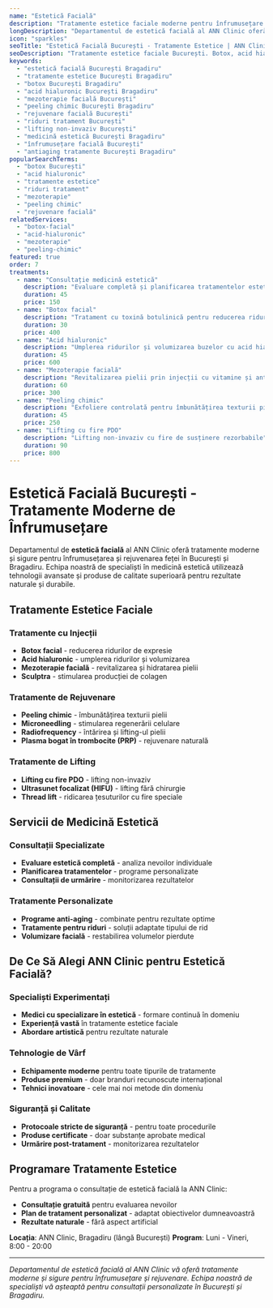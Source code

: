 ```yaml
---
name: "Estetică Facială"
description: "Tratamente estetice faciale moderne pentru înfrumusețare și rejuvenare"
longDescription: "Departamentul de estetică facială al ANN Clinic oferă tratamente moderne și sigure pentru înfrumusețarea și rejuvenarea feței. Echipa noastră de specialiști în medicină estetică din București utilizează tehnologii avansate și produse de calitate superioară pentru rezultate naturale și durabile."
icon: "sparkles"
seoTitle: "Estetică Facială București - Tratamente Estetice | ANN Clinic"
seoDescription: "Tratamente estetice faciale București. Botox, acid hialuronic, mezoterapie, peeling chimic. Specialiști în medicină estetică. Programează-te la ANN Clinic Bragadiru."
keywords:
  - "estetică facială București Bragadiru"
  - "tratamente estetice București Bragadiru"
  - "botox București Bragadiru"
  - "acid hialuronic București Bragadiru"
  - "mezoterapie facială București"
  - "peeling chimic București Bragadiru"
  - "rejuvenare facială București"
  - "riduri tratament București"
  - "lifting non-invaziv București"
  - "medicină estetică București Bragadiru"
  - "înfrumusețare facială București"
  - "antiaging tratamente București Bragadiru"
popularSearchTerms:
  - "botox București"
  - "acid hialuronic"
  - "tratamente estetice"
  - "riduri tratament"
  - "mezoterapie"
  - "peeling chimic"
  - "rejuvenare facială"
relatedServices:
  - "botox-facial"
  - "acid-hialuronic"
  - "mezoterapie"
  - "peeling-chimic"
featured: true
order: 7
treatments:
  - name: "Consultație medicină estetică"
    description: "Evaluare completă și planificarea tratamentelor estetice personalizate"
    duration: 45
    price: 150
  - name: "Botox facial"
    description: "Tratament cu toxină botulinică pentru reducerea ridurilor de expresie"
    duration: 30
    price: 400
  - name: "Acid hialuronic"
    description: "Umplerea ridurilor și volumizarea buzelor cu acid hialuronic"
    duration: 45
    price: 600
  - name: "Mezoterapie facială"
    description: "Revitalizarea pielii prin injecții cu vitamine și antioxidanți"
    duration: 60
    price: 300
  - name: "Peeling chimic"
    description: "Exfoliere controlată pentru îmbunătățirea texturii pielii"
    duration: 45
    price: 250
  - name: "Lifting cu fire PDO"
    description: "Lifting non-invaziv cu fire de susținere rezorbabile"
    duration: 90
    price: 800
---
```


# Estetică Facială București - Tratamente Moderne de Înfrumusețare

Departamentul de **estetică facială** al ANN Clinic oferă tratamente moderne și sigure pentru înfrumusețarea și rejuvenarea feței în București și Bragadiru. Echipa noastră de specialiști în medicină estetică utilizează tehnologii avansate și produse de calitate superioară pentru rezultate naturale și durabile.

## Tratamente Estetice Faciale

### Tratamente cu Injecții

- **Botox facial** - reducerea ridurilor de expresie
- **Acid hialuronic** - umplerea ridurilor și volumizarea
- **Mezoterapie facială** - revitalizarea și hidratarea pielii
- **Sculptra** - stimularea producției de colagen

### Tratamente de Rejuvenare

- **Peeling chimic** - îmbunătățirea texturii pielii
- **Microneedling** - stimularea regenerării celulare
- **Radiofrequency** - întărirea și lifting-ul pielii
- **Plasma bogat în trombocite (PRP)** - rejuvenare naturală

### Tratamente de Lifting

- **Lifting cu fire PDO** - lifting non-invaziv
- **Ultrasunet focalizat (HIFU)** - lifting fără chirurgie
- **Thread lift** - ridicarea țesuturilor cu fire speciale

## Servicii de Medicină Estetică

### Consultații Specializate

- **Evaluare estetică completă** - analiza nevoilor individuale
- **Planificarea tratamentelor** - programe personalizate
- **Consultații de urmărire** - monitorizarea rezultatelor

### Tratamente Personalizate

- **Programe anti-aging** - combinate pentru rezultate optime
- **Tratamente pentru riduri** - soluții adaptate tipului de rid
- **Volumizare facială** - restabilirea volumelor pierdute

## De Ce Să Alegi ANN Clinic pentru Estetică Facială?

### Specialiști Experimentați

- **Medici cu specializare în estetică** - formare continuă în domeniu
- **Experiență vastă** în tratamente estetice faciale
- **Abordare artistică** pentru rezultate naturale

### Tehnologie de Vârf

- **Echipamente moderne** pentru toate tipurile de tratamente
- **Produse premium** - doar branduri recunoscute internațional
- **Tehnici inovatoare** - cele mai noi metode din domeniu

### Siguranță și Calitate

- **Protocoale stricte de siguranță** - pentru toate procedurile
- **Produse certificate** - doar substanțe aprobate medical
- **Urmărire post-tratament** - monitorizarea rezultatelor

## Programare Tratamente Estetice

Pentru a programa o consultație de estetică facială la ANN Clinic:

- **Consultație gratuită** pentru evaluarea nevoilor
- **Plan de tratament personalizat** - adaptat obiectivelor dumneavoastră
- **Rezultate naturale** - fără aspect artificial

**Locația**: ANN Clinic, Bragadiru (lângă București)
**Program**: Luni - Vineri, 8:00 - 20:00

---

_Departamentul de estetică facială al ANN Clinic vă oferă tratamente moderne și sigure pentru înfrumusețare și rejuvenare. Echipa noastră de specialiști vă așteaptă pentru consultații personalizate în București și Bragadiru._
